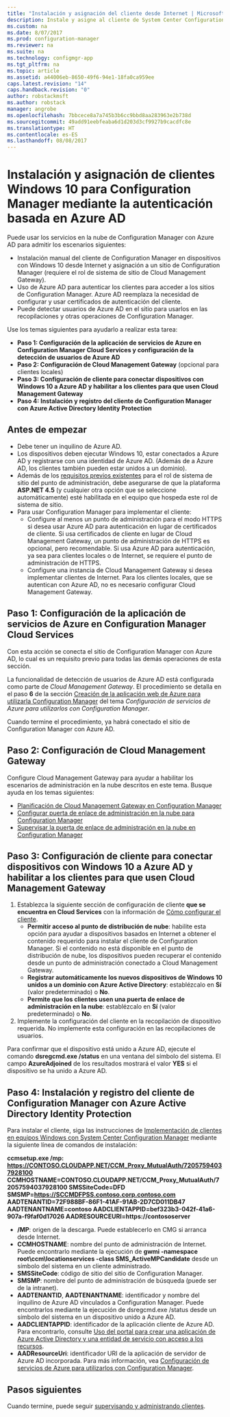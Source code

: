 ```yaml
---
title: "Instalación y asignación del cliente desde Internet | Microsoft Docs"
description: Instale y asigne al cliente de System Center Configuration Manager desde Internet.
ms.custom: na
ms.date: 8/07/2017
ms.prod: configuration-manager
ms.reviewer: na
ms.suite: na
ms.technology: configmgr-app
ms.tgt_pltfrm: na
ms.topic: article
ms.assetid: a44006eb-8650-49f6-94e1-18fa0ca959ee
caps.latest.revision: "14"
caps.handback.revision: "0"
author: robstackmsft
ms.author: robstack
manager: angrobe
ms.openlocfilehash: 7bbcece8a7a745b3b6cc9bbd8aa283963e2b738d
ms.sourcegitcommit: 49add91eebfeaba6d1d203d3cf9927b9cacdfc8e
ms.translationtype: HT
ms.contentlocale: es-ES
ms.lasthandoff: 08/08/2017
---
```

# <a name="install-and-assign-configuration-manager-windows-10-clients-using-azure-ad-for-authentication"></a>Instalación y asignación de clientes Windows 10 para Configuration Manager mediante la autenticación basada en Azure AD

Puede usar los servicios en la nube de Configuration Manager con Azure AD para admitir los escenarios siguientes:

- Instalación manual del cliente de Configuration Manager en dispositivos con Windows 10 desde Internet y asignación a un sitio de Configuration Manager (requiere el rol de sistema de sitio de Cloud Management Gateway).
- Uso de Azure AD para autenticar los clientes para acceder a los sitios de Configuration Manager. Azure AD reemplaza la necesidad de configurar y usar certificados de autenticación del cliente.
- Puede detectar usuarios de Azure AD en el sitio para usarlos en las recopilaciones y otras operaciones de Configuration Manager.

Use los temas siguientes para ayudarlo a realizar esta tarea:

- **Paso 1: Configuración de la aplicación de servicios de Azure en Configuration Manager Cloud Services y configuración de la detección de usuarios de Azure AD**
- **Paso 2: Configuración de Cloud Management Gateway** (opcional para clientes locales)
- **Paso 3: Configuración de cliente para conectar dispositivos con Windows 10 a Azure AD y habilitar a los clientes para que usen Cloud Management Gateway**
- **Paso 4: Instalación y registro del cliente de Configuration Manager con Azure Active Directory Identity Protection**


## <a name="before-you-start"></a>Antes de empezar

- Debe tener un inquilino de Azure AD.
- Los dispositivos deben ejecutar Windows 10, estar conectados a Azure AD y registrarse con una identidad de Azure AD. (Además de a Azure AD, los clientes también pueden estar unidos a un dominio).
- Además de los [requisitos previos existentes](/sccm/core/plan-design/configs/site-and-site-system-prerequisites) para el rol de sistema de sitio del punto de administración, debe asegurarse de que la plataforma **ASP.NET 4.5** (y cualquier otra opción que se seleccione automáticamente) esté habilitada en el equipo que hospeda este rol de sistema de sitio.
- Para usar Configuration Manager para implementar el cliente:
    - Configure al menos un punto de administración para el modo HTTPS si desea usar Azure AD para autenticación en lugar de certificados de cliente.
        Si usa certificados de cliente en lugar de Cloud Management Gateway, un punto de administración de HTTPS es opcional, pero recomendable. Si usa Azure AD para autenticación, ya sea para clientes locales o de Internet, se requiere el punto de administración de HTTPS.
    - Configure una instancia de Cloud Management Gateway si desea implementar clientes de Internet. Para los clientes locales, que se autentican con Azure AD, no es necesario configurar Cloud Management Gateway.


## <a name="step-1-set-up-the-azure-services-app-in-configuration-manager-cloud-services"></a>Paso 1: Configuración de la aplicación de servicios de Azure en Configuration Manager Cloud Services

Con esta acción se conecta el sitio de Configuration Manager con Azure AD, lo cual es un requisito previo para todas las demás operaciones de esta sección. 

La funcionalidad de detección de usuarios de Azure AD está configurada como parte de *Cloud Management Gateway*. El procedimiento se detalla en el paso **6** de la sección [Creación de la aplicación web de Azure para utilizarla Configuration Manager](/sccm/core/servers/deploy/configure/Azure-services-wizard#webapp) del tema *Configuración de servicios de Azure para utilizarlos con Configuration Manager*.
    
Cuando termine el procedimiento, ya habrá conectado el sitio de Configuration Manager con Azure AD. 

## <a name="step-2-set-up-the-cloud-management-gateway"></a>Paso 2: Configuración de Cloud Management Gateway

Configure Cloud Management Gateway para ayudar a habilitar los escenarios de administración en la nube descritos en este tema. Busque ayuda en los temas siguientes: 

- [Planificación de Cloud Management Gateway en Configuration Manager](/sccm/core/clients/manage/plan-cloud-management-gateway)
- [Configurar puerta de enlace de administración en la nube para Configuration Manager](/sccm/core/clients/manage/setup-cloud-management-gateway)
- [Supervisar la puerta de enlace de administración en la nube en Configuration Manager](/sccm/core/clients/manage/monitor-clients-cloud-management-gateway)

## <a name="step-3-configure-client-settings-to-join-windows-10-devices-with-azure-ad-and-enable-clients-to-use-the-cloud-management-gateway"></a>Paso 3: Configuración de cliente para conectar dispositivos con Windows 10 a Azure AD y habilitar a los clientes para que usen Cloud Management Gateway

1.  Establezca la siguiente sección de configuración de cliente **que se encuentra en Cloud Services** con la información de [Cómo configurar el cliente](/sccm/core/clients/deploy/configure-client-settings).
    - **Permitir acceso al punto de distribución de nube**: habilite esta opción para ayudar a dispositivos basados en Internet a obtener el contenido requerido para instalar el cliente de Configuration Manager. Si el contenido no está disponible en el punto de distribución de nube, los dispositivos pueden recuperar el contenido desde un punto de administración conectado a Cloud Management Gateway.
    - **Registrar automáticamente los nuevos dispositivos de Windows 10 unidos a un dominio con Azure Active Directory**: establézcalo en **Sí** (valor predeterminado) o **No**.
    - **Permite que los clientes usen una puerta de enlace de administración en la nube**: establézcalo en **Sí** (valor predeterminado) o **No**.
2.  Implemente la configuración del cliente en la recopilación de dispositivo requerida. No implemente esta configuración en las recopilaciones de usuarios.

Para confirmar que el dispositivo está unido a Azure AD, ejecute el comando **dsregcmd.exe /status** en una ventana del símbolo del sistema. El campo **AzureAdjoined** de los resultados mostrará el valor **YES** si el dispositivo se ha unido a Azure AD.


## <a name="step-4-install-and-register-the-configuration-manager-client-using-azure-active-directory-identity"></a>Paso 4: Instalación y registro del cliente de Configuration Manager con Azure Active Directory Identity Protection

Para instalar el cliente, siga las instrucciones de [Implementación de clientes en equipos Windows con System Center Configuration Manager](/sccm/core/clients/deploy/deploy-clients-to-windows-computers#a-namebkmkmanuala-how-to-install-clients-manually) mediante la siguiente línea de comandos de instalación: 

**ccmsetup.exe /mp&#58; https://CONTOSO.CLOUDAPP.NET/CCM_Proxy_MutualAuth/72057594037928100 CCMHOSTNAME=CONTOSO.CLOUDAPP.NET/CCM_Proxy_MutualAuth/72057594037928100 SMSSiteCode=DFD SMSMP=https://SCCMDFPSS.contoso.corp.contoso.com AADTENANTID=72F988BF-86F1-41AF-91AB-2D7CD011DB47 AADTENANTNAME=contoso  AADCLIENTAPPID=bef323b3-042f-41a6-907a-f9faf0d17026 AADRESOURCEURI=https://contososerver**

- **/MP**: origen de la descarga. Puede establecerlo en CMG si arranca desde Internet.
- **CCMHOSTNAME**: nombre del punto de administración de Internet. Puede encontrarlo mediante la ejecución de **gwmi -namespace root\ccm\locationservices -class SMS_ActiveMPCandidate** desde un símbolo del sistema en un cliente administrado.
- **SMSSiteCode**: código de sitio del sitio de Configuration Manager.
- **SMSMP**: nombre del punto de administración de búsqueda (puede ser de la intranet).
- **AADTENANTID**, **AADTENANTNAME**: identificador y nombre del inquilino de Azure AD vinculados a Configuration Manager. Puede encontrarlos mediante la ejecución de dsregcmd.exe /status desde un símbolo del sistema en un dispositivo unido a Azure AD.
- **AADCLIENTAPPID**: identificador de la aplicación cliente de Azure AD. Para encontrarlo, consulte [Uso del portal para crear una aplicación de Azure Active Directory y una entidad de servicio con acceso a los recursos](https://docs.microsoft.com/azure/azure-resource-manager/resource-group-create-service-principal-portal#get-application-id-and-authentication-key).
- **AADResourceUri**: identificador URI de la aplicación de servidor de Azure AD incorporada. Para más información, vea [Configuración de servicios de Azure para utilizarlos con Configuration Manager](/sccm/core/servers/deploy/configure/azure-services-wizard).




## <a name="next-steps"></a>Pasos siguientes

Cuando termine, puede seguir [supervisando y administrando clientes](/sccm/core/clients/manage/monitor-clients).
